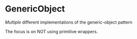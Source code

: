GenericObject
=============

*Multiple* different implementations of the generic-object pattern

The focus is on NOT using primitive wrappers.
